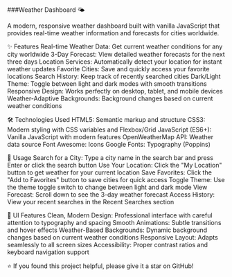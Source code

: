 ###Weather Dashboard 🌤️

A modern, responsive weather dashboard built with vanilla JavaScript that provides real-time weather information and forecasts for cities worldwide.

✨ Features
Real-time Weather Data: Get current weather conditions for any city worldwide
3-Day Forecast: View detailed weather forecasts for the next three days
Location Services: Automatically detect your location for instant weather updates
Favorite Cities: Save and quickly access your favorite locations
Search History: Keep track of recently searched cities
Dark/Light Theme: Toggle between light and dark modes with smooth transitions
Responsive Design: Works perfectly on desktop, tablet, and mobile devices
Weather-Adaptive Backgrounds: Background changes based on current weather conditions

🛠️ Technologies Used
HTML5: Semantic markup and structure
CSS3: Modern styling with CSS variables and Flexbox/Grid
JavaScript (ES6+): Vanilla JavaScript with modern features
OpenWeatherMap API: Weather data source
Font Awesome: Icons
Google Fonts: Typography (Poppins)

📱 Usage
Search for a City: Type a city name in the search bar and press Enter or click the search button
Use Your Location: Click the "My Location" button to get weather for your current location
Save Favorites: Click the "Add to Favorites" button to save cities for quick access
Toggle Theme: Use the theme toggle switch to change between light and dark mode
View Forecast: Scroll down to see the 3-day weather forecast
Access History: View your recent searches in the Recent Searches section

🎨 UI Features
Clean, Modern Design: Professional interface with careful attention to typography and spacing
Smooth Animations: Subtle transitions and hover effects
Weather-Based Backgrounds: Dynamic background changes based on current weather conditions
Responsive Layout: Adapts seamlessly to all screen sizes
Accessibility: Proper contrast ratios and keyboard navigation support

⭐️ If you found this project helpful, please give it a star on GitHub!
